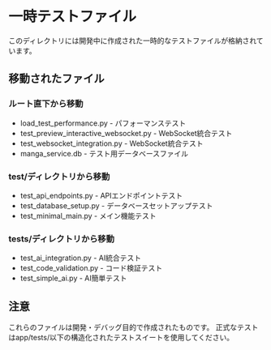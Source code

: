 # 一時テストファイル

このディレクトリには開発中に作成された一時的なテストファイルが格納されています。

## 移動されたファイル

### ルート直下から移動
- load_test_performance.py - パフォーマンステスト  
- test_preview_interactive_websocket.py - WebSocket統合テスト
- test_websocket_integration.py - WebSocket統合テスト
- manga_service.db - テスト用データベースファイル

### test/ディレクトリから移動
- test_api_endpoints.py - APIエンドポイントテスト
- test_database_setup.py - データベースセットアップテスト  
- test_minimal_main.py - メイン機能テスト

### tests/ディレクトリから移動
- test_ai_integration.py - AI統合テスト
- test_code_validation.py - コード検証テスト
- test_simple_ai.py - AI簡単テスト

## 注意
これらのファイルは開発・デバッグ目的で作成されたものです。
正式なテストはapp/tests/以下の構造化されたテストスイートを使用してください。
